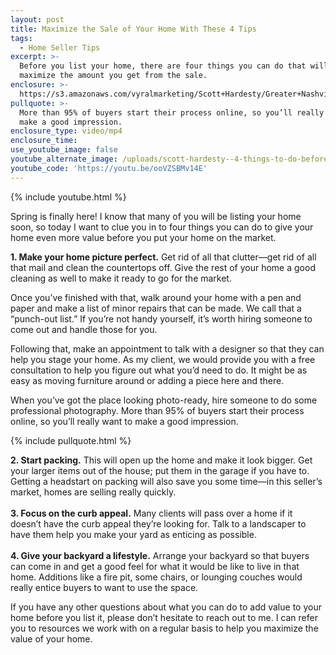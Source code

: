 ```yaml
---
layout: post
title: Maximize the Sale of Your Home With These 4 Tips
tags:
  - Home Seller Tips
excerpt: >-
  Before you list your home, there are four things you can do that will help
  maximize the amount you get from the sale.
enclosure: >-
  https://s3.amazonaws.com/vyralmarketing/Scott+Hardesty/Greater+Nashville+Real+Estate-+4+Things+to+Tackle+Before+You+List.mp4
pullquote: >-
  More than 95% of buyers start their process online, so you’ll really want to
  make a good impression.
enclosure_type: video/mp4
enclosure_time:
use_youtube_image: false
youtube_alternate_image: /uploads/scott-hardesty--4-things-to-do-before-youtube.jpg
youtube_code: 'https://youtu.be/ooVZSBMv14E'
---
```


{% include youtube.html %}

Spring is finally here! I know that many of you will be listing your home soon, so today I want to clue you in to four things you can do to give your home even more value before you put your home on the market.

**1. Make your home picture perfect.** Get rid of all that clutter—get rid of all that mail and clean the countertops off. Give the rest of your home a good cleaning as well to make it ready to go for the market.

Once you’ve finished with that, walk around your home with a pen and paper and make a list of minor repairs that can be made. We call that a “punch-out list.” If you’re not handy yourself, it’s worth hiring someone to come out and handle those for you.

Following that, make an appointment to talk with a designer so that they can help you stage your home. As my client, we would provide you with a free consultation to help you figure out what you’d need to do. It might be as easy as moving furniture around or adding a piece here and there.

When you’ve got the place looking photo-ready, hire someone to do some professional photography. More than 95% of buyers start their process online, so you’ll really want to make a good impression.

{% include pullquote.html %}

**2. Start packing.** This will open up the home and make it look bigger. Get your larger items out of the house; put them in the garage if you have to. Getting a headstart on packing will also save you some time—in this seller’s market, homes are selling really quickly.<br><br>**3. Focus on the curb appeal.** Many clients will pass over a home if it doesn’t have the curb appeal they’re looking for. Talk to a landscaper to have them help you make your yard as enticing as possible.<br><br>**4. Give your backyard a lifestyle.** Arrange your backyard so that buyers can come in and get a good feel for what it would be like to live in that home. Additions like a fire pit, some chairs, or lounging couches would really entice buyers to want to use the space.

If you have any other questions about what you can do to add value to your home before you list it, please don’t hesitate to reach out to me. I can refer you to resources we work with on a regular basis to help you maximize the value of your home.<br>